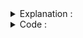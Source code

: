 
<details>
  
<summary>Explanation : </summary>

<br>
https://cp-algorithms.com/graph/search-for-connected-components.html#toc-tgt-2


### Snapshot : 

<img src="../../images/ccomp.png">
</details>


<details>

  
<summary> Code : </summary>
  
``` 
  
#include<bits/stdc++.h>
#define ll long long
#define pb push_back
#define fr(i,s,e) for(ll i=s;i<e;i++)
#define rfr(i,e,s) for(ll i=e;i>=s;i--)
#define nl  "\n"
#define mod 1000000007
using namespace std;
const int sz = 1e4; 

vector < ll > grp[sz]  ; 
ll vis[sz]; 
ll n , e , x , y , cnt ; 

void dfs(ll i){
    while ( !vis[i] ){
        vis[i] = cnt ; 
        for(auto a : grp[i]){
            if(!vis[a]){
                dfs(a);
            }
        }
    }
}


int main(){
    
    cin >> n >> e ; 

    fr(i,0,e){
        cin >> x >> y ; 
        grp[x].pb(y);
        grp[y].pb(x);
    }

    fr(i,1,n+1){
        if(!vis[i]) {
            cnt+=1;
            dfs(i);
        }
    }

    cout << "Total Components Set  : " << cnt << endl;  

    fr(i,1,n+1)
        cout << vis[i] <<" "; cout << endl;

return 0 ;
}
/*
input : 
8 8
1 2
1 3
2 3
4 5
4 6
5 7
6 7
8 8
Output : 
Total Components Set  : 3
1 1 1 2 2 2 2 3 
If Connected Components is Needed , then Get them from vis Array .
*/
  
```
</details>
